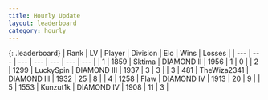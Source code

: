 ```yaml
---
title: Hourly Update
layout: leaderboard
category: hourly
---
```


{: .leaderboard}
| Rank | LV | Player | Division | Elo | Wins | Losses |
| --- | --- | --- | --- | --- | --- | --- |
| <span data-change="-">1</span> | 1859 | <span title="ID: 353063">Sktima</span> | DIAMOND II | <span data-change="-">1956</span> | <span data-change="-">1</span> | <span data-change="-">0</span> |
| <span data-change="0">2</span> | 1299 | <span title="ID: 498412">LuckySpin</span> | DIAMOND III | <span data-change="0">1937</span> | <span data-change="0">3</span> | <span data-change="0">3</span> |
| <span data-change="-2">3</span> | 481 | <span title="ID: 178216">TheWiza2341</span> | DIAMOND III | <span data-change="-15">1932</span> | <span data-change="2">25</span> | <span data-change="2">8</span> |
| <span data-change="5">4</span> | 1258 | <span title="ID: 229845">Flaw</span> | DIAMOND IV | <span data-change="52">1913</span> | <span data-change="6">20</span> | <span data-change="1">9</span> |
| <span data-change="-1">5</span> | 1553 | <span title="ID: 392407">Kunzut1k</span> | DIAMOND IV | <span data-change="14">1908</span> | <span data-change="1">11</span> | <span data-change="0">3</span> |